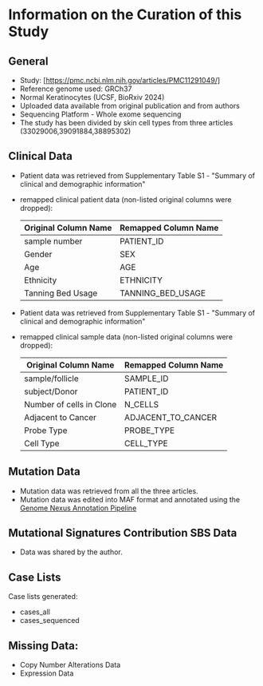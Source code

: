 # **Information on the Curation of this Study**

## General
* Study: [https://pmc.ncbi.nlm.nih.gov/articles/PMC11291049/]
* Reference genome used: GRCh37
* Normal Keratinocytes (UCSF, BioRxiv 2024)
* Uploaded data available from original publication and from authors
* Sequencing Platform - Whole exome sequencing 
* The study has been divided by skin cell types from three articles (33029006,39091884,38895302)

## Clinical Data
* Patient data was retrieved from Supplementary Table S1 - "Summary of clinical and demographic information"
* remapped clinical patient data (non-listed original columns were dropped):

  | Original Column Name | Remapped Column Name|
  |----------------------|---------------------|
  |sample number	     |PATIENT_ID           |
  |Gender                |SEX                  |
  |Age                   |AGE                  |
  |Ethnicity	         |ETHNICITY            |
  |Tanning Bed Usage     |TANNING_BED_USAGE    |

 
* Patient data was retrieved from Supplementary Table S1 - "Summary of clinical and demographic information"
* remapped clinical sample data (non-listed original columns were dropped):

  | Original Column Name   | Remapped Column Name|
  |------------------------|---------------------|
  |sample/follicle         |SAMPLE_ID            |
  |subject/Donor           |PATIENT_ID           |
  |Number of cells in Clone|N_CELLS	             |
  |Adjacent to Cancer      |ADJACENT_TO_CANCER   |
  |Probe Type              |PROBE_TYPE           |
  |Cell Type               |CELL_TYPE            |
  
## Mutation Data
  * Mutation data was retrieved from all the three articles.
  * Mutation data was edited into MAF format and annotated using the [Genome Nexus Annotation Pipeline](https://github.com/genome-nexus/genome-nexus-annotation-pipeline)
  
## Mutational Signatures Contribution SBS Data
  * Data was shared by the author.


## Case Lists
Case lists generated:
* cases_all
* cases_sequenced


## Missing Data:
* Copy Number Alterations Data
* Expression Data